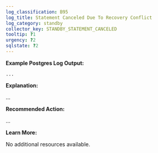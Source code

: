 ```yaml
---
log_classification: B95
log_title: Statement Canceled Due To Recovery Conflict
log_category: standby
collector_key: STANDBY_STATEMENT_CANCELED
tooltip: ?1
urgency: ?2
sqlstate: ?2
---
```


**Example Postgres Log Output:**

```
...
```

**Explanation:**

...

**Recommended Action:**

...

**Learn More:**

No additional resources available.
